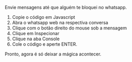 Envie mensagens até que alguém te bloquei no whatsapp.

1. Copie o código em Javascript
2. Abra o whatsapp web na respectiva conversa
3. Clique com o botão direito do mouse sob a mensagem
4. Clique em Inspecionar
5. Clique na aba Console
6. Cole o código e aperte ENTER.

Pronto, agora é só deixar a mágica acontecer.
